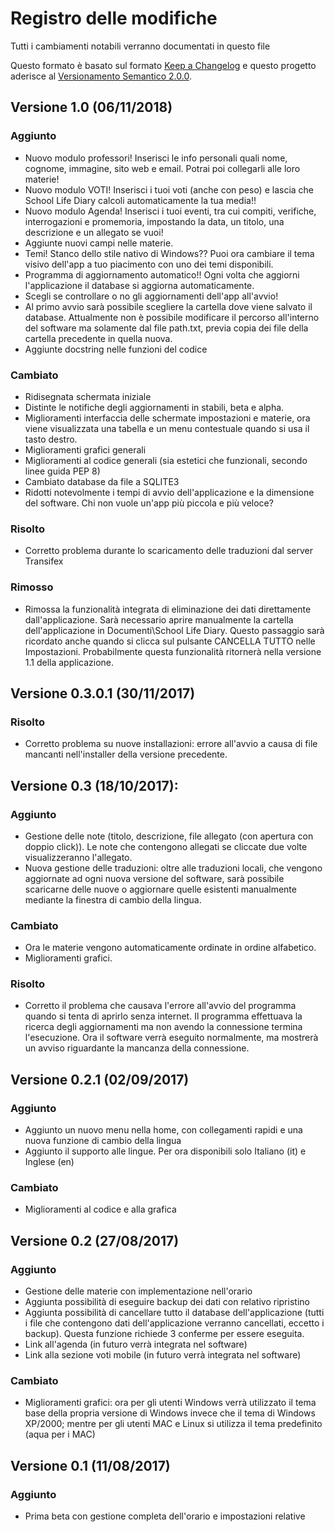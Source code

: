 # Registro delle modifiche
Tutti i cambiamenti notabili verranno documentati in questo file

Questo formato è basato sul formato [Keep a Changelog](http://keepachangelog.com/en/1.0.0/) e questo progetto aderisce al [Versionamento Semantico 2.0.0](https://semver.org/lang/it/).


## Versione 1.0 (06/11/2018)

### Aggiunto

- Nuovo modulo professori! Inserisci le info personali quali nome, cognome, immagine, sito web e email. Potrai poi collegarli alle loro materie!
- Nuovo modulo VOTI! Inserisci i tuoi voti (anche con peso) e lascia che School Life Diary calcoli automaticamente la tua media!!
- Nuovo modulo Agenda! Inserisci i tuoi eventi, tra cui compiti, verifiche, interrogazioni e promemoria, impostando la data, un titolo, una descrizione e un allegato se vuoi!
- Aggiunte nuovi campi nelle materie.
- Temi! Stanco dello stile nativo di Windows?? Puoi ora cambiare il tema visivo dell'app a tuo piacimento con uno dei temi disponibili.
- Programma di aggiornamento automatico!! Ogni volta che aggiorni l'applicazione il database si aggiorna automaticamente.
- Scegli se controllare o no gli aggiornamenti dell'app all'avvio!
- Al primo avvio sarà possibile scegliere la cartella dove viene salvato il database. Attualmente non è possibile modificare il percorso all'interno del software ma solamente dal file path.txt, previa copia dei file della cartella precedente in quella nuova.
- Aggiunte docstring nelle funzioni del codice

### Cambiato

- Ridisegnata schermata iniziale
- Distinte le notifiche degli aggiornamenti in stabili, beta e alpha.
- Miglioramenti interfaccia delle schermate impostazioni e materie, ora viene visualizzata una tabella e un menu contestuale quando si usa il tasto destro.
- Miglioramenti grafici generali
- Miglioramenti al codice generali (sia estetici che funzionali, secondo linee guida PEP 8)
- Cambiato database da file a SQLITE3
- Ridotti notevolmente i tempi di avvio dell'applicazione e la dimensione del software. Chi non vuole un'app più piccola e più veloce?

### Risolto

- Corretto problema durante lo scaricamento delle traduzioni dal server Transifex

### Rimosso

- Rimossa la funzionalità integrata di eliminazione dei dati direttamente dall'applicazione. Sarà necessario aprire manualmente la cartella dell'applicazione in Documenti\School Life Diary. Questo passaggio sarà ricordato anche quando si clicca sul pulsante CANCELLA TUTTO nelle Impostazioni. Probabilmente questa funzionalità ritornerà nella versione 1.1 della applicazione.


## Versione 0.3.0.1 (30/11/2017)

### Risolto
- Corretto problema su nuove installazioni: errore all'avvio a causa di file mancanti nell'installer della versione precedente.

## Versione 0.3 (18/10/2017):

### Aggiunto

- Gestione delle note (titolo, descrizione, file allegato (con apertura con doppio click)). Le note che contengono allegati se cliccate due volte visualizzeranno l'allegato.
- Nuova gestione delle traduzioni: oltre alle traduzioni locali, che vengono aggiornate ad ogni nuova versione del software, sarà possibile scaricarne delle nuove o aggiornare quelle esistenti manualmente mediante la finestra di cambio della lingua.

### Cambiato

- Ora le materie vengono automaticamente ordinate in ordine alfabetico.
- Miglioramenti grafici.

### Risolto

- Corretto il problema che causava l'errore all'avvio del programma quando si tenta di aprirlo senza internet. Il programma effettuava la ricerca degli aggiornamenti ma non avendo la connessione termina l'esecuzione. Ora il software verrà eseguito normalmente, ma mostrerà un avviso riguardante la mancanza della connessione.


## Versione 0.2.1 (02/09/2017)

### Aggiunto
- Aggiunto un nuovo menu nella home, con collegamenti rapidi e una nuova funzione di cambio della lingua
- Aggiunto il supporto alle lingue. Per ora disponibili solo Italiano (it) e Inglese (en)

### Cambiato
- Miglioramenti al codice e alla grafica


## Versione 0.2 (27/08/2017)

### Aggiunto
- Gestione delle materie con implementazione nell'orario
- Aggiunta possibilità di eseguire backup dei dati con relativo ripristino
- Aggiunta possibilità di cancellare tutto il database dell'applicazione (tutti i file che contengono dati dell'applicazione verranno cancellati, eccetto i backup). Questa funzione richiede 3 conferme per essere eseguita.
- Link all'agenda (in futuro verrà integrata nel software)
- Link alla sezione voti mobile (in futuro verrà integrata nel software)

### Cambiato
- Miglioramenti grafici: ora per gli utenti Windows verrà utilizzato il tema base della propria versione di Windows invece che il tema di Windows XP/2000; mentre per gli utenti MAC e Linux si utilizza il tema predefinito (aqua per i MAC)


## Versione 0.1 (11/08/2017)

### Aggiunto
- Prima beta con gestione completa dell'orario e impostazioni relative

